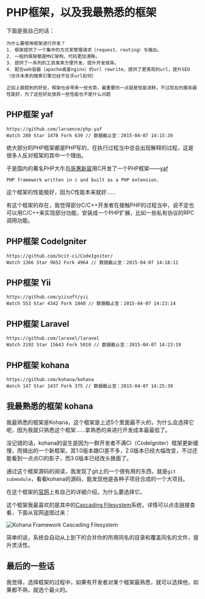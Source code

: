 # PHP框架，以及我最熟悉的框架

下面是我自己的话：

```
为什么要使用框架进行开发？
1. 框架提供了一个集中的方式来管理请求（request、routing）与输出。
2. 一般的框架都是MVC架构，代码更加清晰。
3. 提供了一系列的工具类来方便开发，提升开发效率。
4. 配合web容器（apache或者nginx）的url rewrite，提供了更美观的url，提升SEO（也许未来的搜索引擎已经不在乎url如何）

正如上面提到的好处，框架也会带来一些劣势，最重要的一点就是性能消耗，不过现在的服务器性能好，为了这些好处放弃一些性能也不是什么问题
```
## PHP框架 yaf

```
https://github.com/laruence/php-yaf
Watch 280 Star 1478 Fork 639 // 数据截止至：2015-04-07 14:15:39
```

绝大部分的PHP框架都是PHP写的，在执行过程当中总会出现解释的过程，这是很多人反对框架的其中一个理由。

于是国内的著名PHP大牛[鸟哥惠新宸](http://weibo.com/laruence)用C开发了一个PHP框架——[yaf](https://github.com/laruence/php-yaf)

```
PHP framework written in c and built as a PHP extension.
```

这个框架的性能极好，因为C性能本来就好……

有这个框架的存在，我觉得部分C/C++开发者在接触PHP的过程当中，说不定也可以用C/C++来实现部分功能，安装成一个PHP扩展，比如一些私有协议的RPC调用功能。

## PHP框架 CodeIgniter

```
https://github.com/bcit-ci/CodeIgniter/
Watch 1366 Star 9652 Fork 4964 // 数据截止至：2015-04-07 14:18:11
```

## PHP框架 Yii

```
https://github.com/yiisoft/yii
Watch 553 Star 4342 Fork 1848 // 数据截止至：2015-04-07 14:23:14
```

## PHP框架 Laravel

```
https://github.com/laravel/laravel
Watch 2192 Star 15643 Fork 5018 // 数据截止至：2015-04-07 14:23:19
```

## PHP框架 kohana

```
https://github.com/kohana/kohana
Watch 147 Star 1437 Fork 375 // 数据截止至：2015-04-07 14:25:39
```

## 我最熟悉的框架 kohana

我最熟悉的框架是Kohana，这个框架是上述5个里面最不火的，为什么会选择它呢，因为我就只熟悉这个框架……拿熟悉的来进行开发成本最最低了。

没记错的话，kohana的诞生是因为一群开发者不满CI（CodeIgniter）框架更新缓慢，而搞出的一个新框架。其1.0版本跟CI差不多，2.0版本已经大幅改变，不过还能看到一点点CI的影子，而3.0版本已经改头换面了。

通过这个框架源码的阅读，我发现了git上的一个很有用的东西，就是`git submodule`，看看kohana的源码，能发现他是各种子项目合成的一个大项目。

在这个框架的[官网](https://kohanaframework.org/)上有自己的详细介绍，为什么要选择它。

这个框架我最喜欢的是其中的[Cascading Filesystem](https://kohanaframework.org/3.3/guide/kohana/files)系统，详情可以点击链接查看，下面从官网盗图过来：

![Kohana Framework Cascading Filesystem](https://kohanaframework.org/3.3/guide-media/kohana/cascading_filesystem.png)

简单的说，系统会自动从上到下的合并你的所用同名的目录和覆盖同名的文件，提升灵活性。

## 最后的一些话

我觉得，选择框架的过程中，如果有开发者对某个框架最熟悉，就可以选择他，如果都不熟，就选个最火的。
